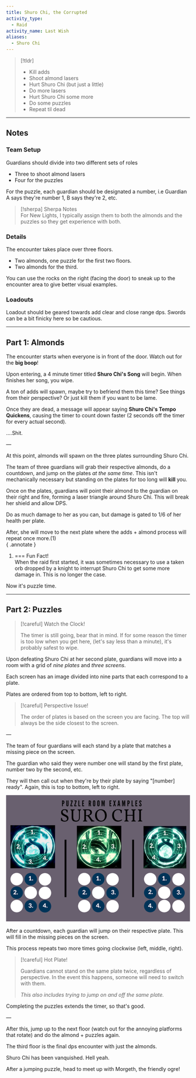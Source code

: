 ```yaml
---
title: Shuro Chi, the Corrupted  
activity_type:
  - Raid
activity_name: Last Wish  
aliases:
  - Shuro Chi
---
```


> [!tldr]  
> - Kill adds  
> - Shoot almond lasers  
> - Hurt Shuro Chi (but just a little)  
> - Do more lasers  
> - Hurt Shuro Chi some more  
> - Do some puzzles  
> - Repeat til dead  

---  
  

## Notes  

  

### Team Setup  

  
Guardians should divide into two different sets of roles  
- Three to shoot almond lasers  
- Four for the puzzles  
  
For the puzzle, each guardian should be designated a number, i.e Guardian A says they're number 1, B says they're 2, etc.  

> [!sherpa] Sherpa Notes  
> For New Lights, I typically assign them to both the almonds and the puzzles so they get experience with both.  

### Details  

  
The encounter takes place over three floors.  
 - Two almonds, one puzzle for the first two floors.  
 - Two almonds for the third.  
  
You can use the rocks on the right (facing the door) to sneak up to the encounter area to give better visual examples.  
  

### Loadouts  

  
Loadout should be geared towards add clear and close range dps. Swords can be a bit finicky here so be cautious.  
  
----  
  

## Part 1: Almonds  

  
The encounter starts when everyone is in front of the door. Watch out for the **big boop**!  
  
Upon entering, a 4 minute timer titled **Shuro Chi's Song** will begin. When finishes her song, you wipe.  
  
A ton of adds will spawn, maybe try to befriend them this time? See things from their perspective? Or just kill them if you want to be lame.  
  
Once they are dead, a message will appear saying **Shuro Chi's Tempo Quickens**, causing the timer to count down faster (2 seconds off the timer for every actual second).  
  
....Shit.  
  
—  
  
At this point, almonds will spawn on the three plates surrounding Shuro Chi.  
  
The team of three guardians will grab their respective almonds, do a countdown, and jump on the plates *at the same time*. This isn't mechanically necessary but standing on the plates for too long will **kill** you.  
  
Once on the plates, guardians will point their almond to the guardian on their right and fire, forming a laser triangle around Shuro Chi. This will break her shield and allow DPS.  
  
Do as much damage to her as you can, but damage is gated to 1/6 of her health per plate.  
  
After, she will move to the next plate where the adds + almond process will repeat once more.(1)  
{ .annotate }

1.   === Fun Fact!  
	When the raid first started, it was sometimes necessary to use a taken orb dropped by a knight to interrupt Shuro Chi to get some more damage in. This is no longer the case.

Now it's puzzle time.  
  
----  
  

## Part 2: Puzzles  

> [!careful] Watch the Clock!  
>
> The timer is still going, bear that in mind. If for some reason the timer is too low when you get here, (let's say less than a minute), it's probably safest to wipe.  

Upon defeating Shuro Chi at her second plate, guardians will move into a room with a grid of *nine plates* and *three screens*.  
  
Each screen has an image divided into nine parts that each correspond to a plate.  
  
Plates are ordered from top to bottom, left to right.  

> [!careful] Perspective Issue!  
>
> The order of plates is based on the screen you are facing. The top will always be the side closest to the screen.  

—  
  
The team of four guardians will each stand by a plate that matches a missing piece on the screen.  
  
The guardian who said they were number one will stand by the first plate, number two by the second, etc.  
  
They will then call out when they're by their plate by saying "\[number] ready". Again, this is top to bottom, left to right.  
  
![Puzzle Plates](../../assets/img/LW-SC-Plate.png)  
  
After a countdown, each guardian will jump on their respective plate. This will fill in the missing pieces on the screen.  
  
This process repeats two more times going clockwise (left, middle, right).  

> [!careful] Hot Plate!  
>
> Guardians cannot stand on the same plate twice, regardless of perspective. In the event this happens, someone will need to switch with them.  
>
> *This also includes trying to jump on and off the same plate.*  

Completing the puzzles extends the timer, so that's good.  
  
—  
  
After this, jump up to the next floor (watch out for the annoying platforms that rotate) and do the almond + puzzles again.  
  
The third floor is the final dps encounter with just the almonds.  
  
Shuro Chi has been vanquished. Hell yeah.  
  
After a jumping puzzle, head to meet up with Morgeth, the friendly ogre!